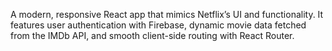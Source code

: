 
A modern, responsive React app that mimics Netflix’s UI and functionality. It features user authentication with Firebase, dynamic movie data fetched from the IMDb API, and smooth client-side routing with React Router.

